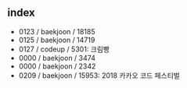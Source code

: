 ## index

* 0123 / baekjoon / 18185
* 0125 / baekjoon / 14719
* 0127 / codeup / 5301: 크림빵
* 0000 / baekjoon / 3474
* 0000 / baekjoon / 2342
* 0209 / baekjoon / 15953: 2018 카카오 코드 페스티벌